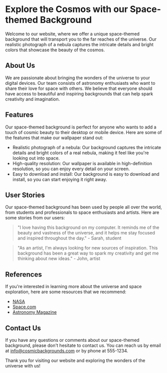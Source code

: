 <!--font:Cormorant Garamond-->

# Explore the Cosmos with our Space-themed Background

Welcome to our website, where we offer a unique space-themed background that will transport you to the far reaches of the universe. Our realistic photograph of a nebula captures the intricate details and bright colors that showcase the beauty of the cosmos.

## About Us

We are passionate about bringing the wonders of the universe to your digital devices. Our team consists of astronomy enthusiasts who want to share their love for space with others. We believe that everyone should have access to beautiful and inspiring backgrounds that can help spark creativity and imagination.

## Features

Our space-themed background is perfect for anyone who wants to add a touch of cosmic beauty to their desktop or mobile device. Here are some of the features that make our wallpaper stand out:

- Realistic photograph of a nebula: Our background captures the intricate details and bright colors of a real nebula, making it feel like you're looking out into space.
- High-quality resolution: Our wallpaper is available in high-definition resolution, so you can enjoy every detail on your screen.
- Easy to download and install: Our background is easy to download and install, so you can start enjoying it right away.

## User Stories

Our space-themed background has been used by people all over the world, from students and professionals to space enthusiasts and artists. Here are some stories from our users:

> "I love having this background on my computer. It reminds me of the beauty and vastness of the universe, and it helps me stay focused and inspired throughout the day." - Sarah, student

> "As an artist, I'm always looking for new sources of inspiration. This background has been a great way to spark my creativity and get me thinking about new ideas." - John, artist

## References

If you're interested in learning more about the universe and space exploration, here are some resources that we recommend:

- [NASA](#)
- [Space.com](#)
- [Astronomy Magazine](#)

## Contact Us

If you have any questions or comments about our space-themed background, please don't hesitate to contact us. You can reach us by email at [info@cosmicbackgrounds.com](mailto:info@cosmicbackgrounds.com) or by phone at 555-1234.

Thank you for visiting our website and exploring the wonders of the universe with us!

<!--

Write me content for website with wallpaper which alt text is:

"A realistic photograph of a nebula, with bright colors and intricate details that showcase the beauty of the universe."

The name/title of the page should not be 1:1 copy of the alt text but rather a real content of the website which is using this wallpaper.

- Use markdown format 
- Start with heading
- Heading should be short and concise
- The content should look like a real website 
- The website should not be about the wallpaper, wallpaper is just a related background
- Heading should be contain work "wallpaper" or "background"
- Include real sections like references, contact, user stories, etc. use things relevant to the page purpose.
- Feel free to use structure like headings, bullets, numbering, blockquotes, paragraphs, horizontal lines, etc.
- You can use formatting like bold or _italic_
- You can include UTF-8 emojis
- Links should be only #hash anchors (and you can refer to the document itself)
- Do not include images


---


# Explore the Cosmos with our Space-themed Background

Welcome to our website, where we offer a unique space-themed background that will transport you to the far reaches of the universe. Our realistic photograph of a nebula captures the intricate details and bright colors that showcase the beauty of the cosmos.

## About Us

We are passionate about bringing the wonders of the universe to your digital devices. Our team consists of astronomy enthusiasts who want to share their love for space with others. We believe that everyone should have access to beautiful and inspiring backgrounds that can help spark creativity and imagination.

## Features

Our space-themed background is perfect for anyone who wants to add a touch of cosmic beauty to their desktop or mobile device. Here are some of the features that make our wallpaper stand out:

- Realistic photograph of a nebula: Our background captures the intricate details and bright colors of a real nebula, making it feel like you're looking out into space.
- High-quality resolution: Our wallpaper is available in high-definition resolution, so you can enjoy every detail on your screen.
- Easy to download and install: Our background is easy to download and install, so you can start enjoying it right away.

## User Stories

Our space-themed background has been used by people all over the world, from students and professionals to space enthusiasts and artists. Here are some stories from our users:

> "I love having this background on my computer. It reminds me of the beauty and vastness of the universe, and it helps me stay focused and inspired throughout the day." - Sarah, student

> "As an artist, I'm always looking for new sources of inspiration. This background has been a great way to spark my creativity and get me thinking about new ideas." - John, artist

## References

If you're interested in learning more about the universe and space exploration, here are some resources that we recommend:

- [NASA](#)
- [Space.com](#)
- [Astronomy Magazine](#)

## Contact Us

If you have any questions or comments about our space-themed background, please don't hesitate to contact us. You can reach us by email at [info@cosmicbackgrounds.com](mailto:info@cosmicbackgrounds.com) or by phone at 555-1234.

Thank you for visiting our website and exploring the wonders of the universe with us!

-->
